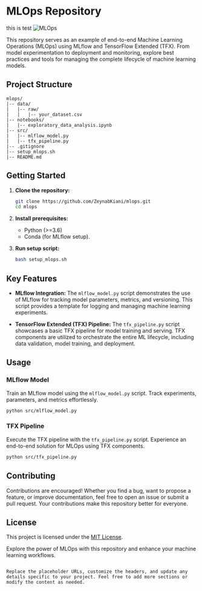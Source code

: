 
# MLOps Repository
this is test
![MLOps](https://your-image-url.com/mlops_image.png)

This repository serves as an example of end-to-end Machine Learning Operations (MLOps) using MLflow and TensorFlow Extended (TFX). From model experimentation to deployment and monitoring, explore best practices and tools for managing the complete lifecycle of machine learning models.

## Project Structure

```
mlops/
|-- data/
|   |-- raw/
|   |   |-- your_dataset.csv
|-- notebooks/
|   |-- exploratory_data_analysis.ipynb
|-- src/
|   |-- mlflow_model.py
|   |-- tfx_pipeline.py
|-- .gitignore
|-- setup_mlops.sh
|-- README.md
```

## Getting Started

1. **Clone the repository:**
   ```bash
   git clone https://github.com/ZeynabKiani/mlops.git
   cd mlops
   ```

2. **Install prerequisites:**
   - Python (>=3.6)
   - Conda (for MLflow setup).

3. **Run setup script:**
   ```bash
   bash setup_mlops.sh
   ```

## Key Features

- **MLflow Integration:** The `mlflow_model.py` script demonstrates the use of MLflow for tracking model parameters, metrics, and versioning. This script provides a template for logging and managing machine learning experiments.

- **TensorFlow Extended (TFX) Pipeline:** The `tfx_pipeline.py` script showcases a basic TFX pipeline for model training and serving. TFX components are utilized to orchestrate the entire ML lifecycle, including data validation, model training, and deployment.

## Usage

### MLflow Model

Train an MLflow model using the `mlflow_model.py` script. Track experiments, parameters, and metrics effortlessly.

```bash
python src/mlflow_model.py
```

### TFX Pipeline

Execute the TFX pipeline with the `tfx_pipeline.py` script. Experience an end-to-end solution for MLOps using TFX components.

```bash
python src/tfx_pipeline.py
```

## Contributing

Contributions are encouraged! Whether you find a bug, want to propose a feature, or improve documentation, feel free to open an issue or submit a pull request. Your contributions make this repository better for everyone.

## License

This project is licensed under the [MIT License](LICENSE).

Explore the power of MLOps with this repository and enhance your machine learning workflows.
```

Replace the placeholder URLs, customize the headers, and update any details specific to your project. Feel free to add more sections or modify the content as needed.
